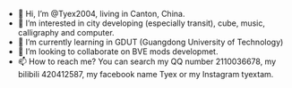 - 👋 Hi, I’m @Tyex2004, living in Canton, China.
- 👀 I’m interested in city developing (especially transit), cube, music, calligraphy and computer.
- 🌱 I’m currently learning in GDUT (Guangdong University of Technology)
- 💞️ I’m looking to collaborate on BVE mods developmet.
- 📫 How to reach me? You can search my QQ number 2110036678, my bilibili 420412587, my facebook name Tyex or my Instagram tyextam.

<!---
Tyex2004/Tyex2004 is a ✨ special ✨ repository because its `README.md` (this file) appears on your GitHub profile.
You can click the Preview link to take a look at your changes.
--->
